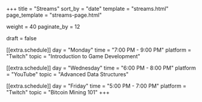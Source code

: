 +++
title = "Streams"
sort_by = "date"
template = "streams.html"
page_template = "streams-page.html"

weight = 40
paginate_by = 12

draft = false

[[extra.schedule]]
day = "Monday"
time = "7:00 PM - 9:00 PM"
platform = "Twitch"
topic = "Introduction to Game Development"

[[extra.schedule]]
day = "Wednesday"
time = "6:00 PM - 8:00 PM"
platform = "YouTube"
topic = "Advanced Data Structures"

[[extra.schedule]]
day = "Friday"
time = "5:00 PM - 7:00 PM"
platform = "Twitch"
topic = "Bitcoin Mining 101"
+++

